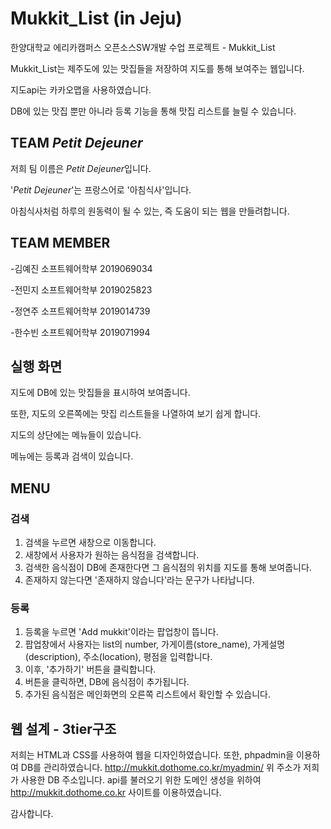 # Mukkit_List (in Jeju)
한양대학교 에리카캠퍼스 오픈소스SW개발 수업 프로젝트 - Mukkit_List

Mukkit_List는 제주도에 있는 맛집들을 저장하여 지도를 통해 보여주는 웹입니다.

지도api는 카카오맵을 사용하였습니다.

DB에 있는 맛집 뿐만 아니라 등록 기능을 통해 맛집 리스트를 늘릴 수 있습니다.

## TEAM *Petit Dejeuner*
저희 팀 이름은 *Petit Dejeuner*입니다. 

'*Petit Dejeuner*'는 프랑스어로 '아침식사'입니다. 

아침식사처럼 하루의 원동력이 될 수 있는, 즉 도움이 되는 웹을 만들려합니다.

## TEAM MEMBER
-김예진 소프트웨어학부 2019069034

-전민지 소프트웨어학부 2019025823

-정연주 소프트웨어학부 2019014739

-한수빈 소프트웨어학부 2019071994

## 실행 화면
지도에 DB에 있는 맛집들을 표시하여 보여줍니다. 

또한, 지도의 오른쪽에는 맛집 리스트들을 나열하여 보기 쉽게 합니다. 

지도의 상단에는 메뉴들이 있습니다. 

메뉴에는 등록과 검색이 있습니다.

## MENU
### 검색
1. 검색을 누르면 새창으로 이동합니다.
2. 새창에서 사용자가 원하는 음식점을 검색합니다. 
3. 검색한 음식점이 DB에 존재한다면 그 음식점의 위치를 지도를 통해 보여줍니다.
4. 존재하지 않는다면 '존재하지 않습니다'라는 문구가 나타납니다.

### 등록
1. 등록을 누르면 'Add mukkit'이라는 팝업창이 뜹니다.
2. 팝업창에서 사용자는 list의 number, 가게이름(store_name), 가게설명(description), 주소(location), 평점을 입력합니다.
3. 이후, '추가하기' 버튼을 클릭합니다.
4. 버튼을 클릭하면, DB에 음식점이 추가됩니다.
5. 추가된 음식점은 메인화면의 오른쪽 리스트에서 확인할 수 있습니다. 


## 웹 설계 - 3tier구조 
저희는 HTML과 CSS를 사용하여 웹을 디자인하였습니다.
또한, phpadmin을 이용하여 DB를 관리하였습니다.
http://mukkit.dothome.co.kr/myadmin/
위 주소가 저희가 사용한 DB 주소입니다.
api를 불러오기 위한 도메인 생성을 위하여 http://mukkit.dothome.co.kr 사이트를 이용하였습니다. 

감사합니다.
